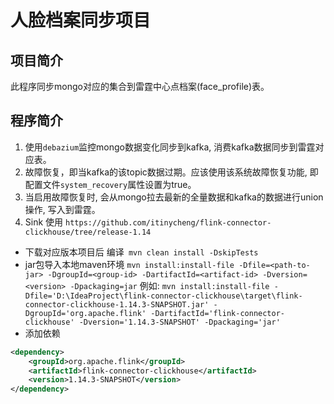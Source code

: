 # 人脸档案同步项目
## 项目简介
  此程序同步mongo对应的集合到雷霆中心点档案(face_profile)表。
  
## 程序简介
1. 使用`debazium`监控mongo数据变化同步到kafka, 消费kafka数据同步到雷霆对应表。
2. 故障恢复，即当kafka的该topic数据过期。应该使用该系统故障恢复功能, 即配置文件`system_recovery`属性设置为true。
3. 当启用故障恢复时, 会从mongo拉去最新的全量数据和kafka的数据进行union操作, 写入到雷霆。 
4. Sink 使用 `https://github.com/itinycheng/flink-connector-clickhouse/tree/release-1.14`
* 下载对应版本项目后 编译` mvn clean install -DskipTests`
* jar包导入本地maven环境 `mvn install:install-file -Dfile=<path-to-jar> -DgroupId=<group-id> -DartifactId=<artifact-id> -Dversion=<version> -Dpackaging=jar`
例如: `mvn install:install-file -Dfile='D:\IdeaProject\flink-connector-clickhouse\target\flink-connector-clickhouse-1.14.3-SNAPSHOT.jar' -DgroupId='org.apache.flink' -DartifactId='flink-connector-clickhouse' -Dversion='1.14.3-SNAPSHOT' -Dpackaging='jar'`
* 添加依赖
```xml
<dependency>
	<groupId>org.apache.flink</groupId>
	<artifactId>flink-connector-clickhouse</artifactId>
	<version>1.14.3-SNAPSHOT</version>
</dependency>
```